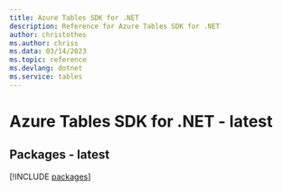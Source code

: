 ```yaml
---
title: Azure Tables SDK for .NET
description: Reference for Azure Tables SDK for .NET
author: christothes
ms.author: chriss
ms.data: 03/14/2023
ms.topic: reference
ms.devlang: dotnet
ms.service: tables
---
```

# Azure Tables SDK for .NET - latest
## Packages - latest
[!INCLUDE [packages](tables-index.md)]